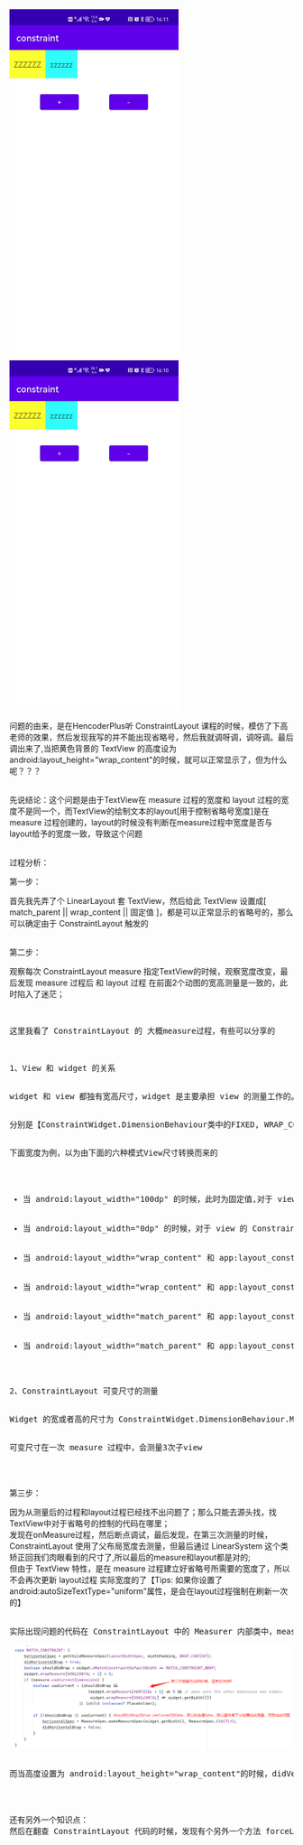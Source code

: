 <div>
  <!-- 动态图1 -->
  <img src="./images/Constraint_invalidate.gif" style="width: 300px;"/>
  <!-- 动态图2 -->
  <img src="./images/Constraint_validate.gif" style="width: 300px;"/>
</div>

问题的由来，是在HencoderPlus听 ConstraintLayout 课程的时候，模仿了下高老师的效果，然后发现我写的并不能出现省略号，然后我就调呀调，调呀调。最后调出来了,当把黄色背景的 TextView 的高度设为android:layout_height="wrap_content"的时候，就可以正常显示了，但为什么呢？？？
<br/>
<br/>

先说结论：这个问题是由于TextView在 measure 过程的宽度和 layout 过程的宽度不是同一个，而TextView的绘制文本的layout[用于控制省略号宽度]是在 measure 过程创建的，layout的时候没有判断在measure过程中宽度是否与layout给予的宽度一致，导致这个问题
<br/>
<br/>

<p>过程分析：</p>

<p>第一步：</p>
首先我先弄了个 LinearLayout 套 TextView，然后给此 TextView 设置成[ match_parent || wrap_content || 固定值 ]，都是可以正常显示的省略号的，那么可以确定由于 ConstraintLayout 触发的
<br/>
<br/>

<p>第二步：</p>
观察每次 ConstraintLayout measure 指定TextView的时候，观察宽度改变，最后发现 measure 过程后 和 layout 过程 在前面2个动图的宽高测量是一致的，此时陷入了迷茫；
<br/>
<br/>

<pre>
<p style='margin-bottom: 0px;'>这里我看了 ConstraintLayout 的 大概measure过程，有些可以分享的</p>

<p style='margin-bottom: 0px;'>1、View 和 widget 的关系 </p>
<p style='margin-bottom: 0px;'>widget 和 view 都独有宽高尺寸，widget 是主要承担 view 的测量工作的。widget 的尺寸赋值中，有四种测量模式；</p>
<p style='margin-bottom: 0px;'>分别是【ConstraintWidget.DimensionBehaviour类中的FIXED, WRAP_CONTENT, MATCH_CONSTRAINT, MATCH_PARENT】</p>
<p style='margin-bottom: 0px;'>下面宽度为例，以为由下面的六种模式View尺寸转换而来的</p>
<ul>
  <li>当 android:layout_width="100dp" 的时候，此时为固定值,对于 view 的 ConstraintWidget 中标记此模式为 ConstraintWidget.DimensionBehaviour.FIXED</li>
  <li>当 android:layout_width="0dp" 的时候，对于 view 的 ConstraintWidget 中标记此模式为 ConstraintWidget.DimensionBehaviour.MATCH_CONSTRAINT</li>     
  <li>当 android:layout_width="wrap_content" 和 app:layout_constrainedWidth="false" 的时候，对于 view 的 ConstraintWidget 中标记此模式ConstraintWidget.DimensionBehaviour.WRAP_CONTENT</li>
  <li>当 android:layout_width="wrap_content" 和 app:layout_constrainedWidth="true" 的时候，对于 view 的 ConstraintWidget 中标记此模式为 ConstraintWidget.DimensionBehaviour.MATCH_CONSTRAINT</li>
  <li>当 android:layout_width="match_parent" 和 app:layout_constrainedWidth="true" 的时候，对于 view 的 ConstraintWidget 中标记此模式为 ConstraintWidget.DimensionBehaviour.MATCH_CONSTRAINT </li>
  <li>当 android:layout_width="match_parent" 和 app:layout_constrainedWidth="false" 的时候，对于 view 的 ConstraintWidget 中标记此模式为 ConstraintWidget.DimensionBehaviour.MATCH_PARENT</li>
</ul>
<p style='margin-bottom: 0px;'>2、ConstraintLayout 可变尺寸的测量</p>
<p style='margin-bottom: 0px;'>Widget 的宽或者高的尺寸为 ConstraintWidget.DimensionBehaviour.MATCH_CONSTRAINT 或者 ConstraintWidget.DimensionBehaviour.MATCH_PARENT的时候，称为可变尺寸；</p>
<p style='margin-bottom: 0px;'>可变尺寸在一次 measure 过程中，会测量3次子view</p>
</pre>
<br/>

<p>第三步：</p>
因为从测量后的过程和layout过程已经找不出问题了；那么只能去源头找，找TextView中对于省略号的控制的代码在哪里；<br/>
发现在onMeasure过程，然后断点调试，最后发现，在第三次测量的时候，ConstraintLayout 使用了父布局宽度去测量，但最后通过 LinearSystem 这个类矫正回我们肉眼看到的尺寸了,所以最后的measure和layout都是对的;<br/>
但由于 TextView 特性，是在 measure 过程建立好省略号所需要的宽度了，所以不会再次更新 layout过程 实际宽度的了【Tips: 如果你设置了android:autoSizeTextType="uniform"属性，是会在layout过程强制在刷新一次的】
<br/>
<br/>

<pre>
实际出现问题的代码在 ConstraintLayout 中的 Measurer 内部类中，measure方法中 <br/>
<img src="./images/ConstraintLayout_error.jpg" />
<p/>
而当高度设置为 android:layout_height="wrap_content"的时候，didVerticalWrap为true，widget.wrapMeasure[VERTICAL + 2] != 0，所以不会出现此情况第三次的时候使用父容器宽度测量<br/>
<p/>

还有另外一个知识点：
然后在翻查 ConstraintLayout 代码的时候，发现有个另外一个方法 forceLayout，这个方法跟 requestLayout 一样，是用来标记此view需要重新布局的，但是有个区别是，forceLayout 只用来标记，不会向 父view传递，则只是用来标记的；这个用法，我猜测是，操控指定的子view刷新而不刷新全部子view，做一些精细化的控制；因为关于 forceLayout 资料其实蛮少的。
</pre>


<!-- 解决方法 -->

<!-- Constraint主要继承图 -->

<!-- 测量 -->
